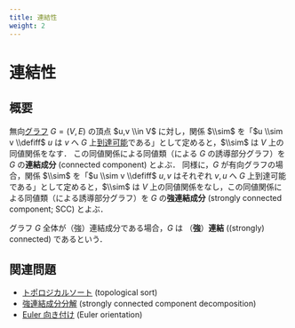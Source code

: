 ```yaml
---
title: 連結性
weight: 2
---
```


# 連結性
## 概要
無向[グラフ](..) $G = (V,E)$ の頂点 $u,v \\in V$ に対し，関係 $\\sim$ を「$u \\sim v \\defiff$ $u$ は $v$ へ $G$ 上[到達可能](../path)である」として定めると，$\\sim$ は $V$ 上の同値関係をなす．
この同値関係による同値類（による $G$ の誘導部分グラフ）を $G$ の**連結成分** (connected component) とよぶ．
同様に，$G$ が有向グラフの場合，関係 $\\sim$ を「$u \\sim v \\defiff$ $u, v$ はそれぞれ $v, u$ へ $G$ 上到達可能である」として定めると，$\\sim$ は $V$ 上の同値関係をなし，この同値関係による同値類（による誘導部分グラフ）を $G$ の**強連結成分** (strongly connected component; SCC) とよぶ．

グラフ $G$ 全体が（強）連結成分である場合，$G$ は （**強**）**連結** ((strongly) connected) であるという．

## 関連問題
* [トポロジカルソート](topological-sort) (topological sort)
* [強連結成分分解](scc) (strongly connected component decomposition)
* [Euler 向き付け](euler-orientation) (Euler orientation)
